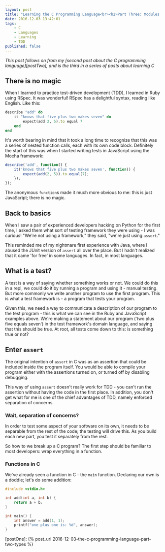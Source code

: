 ```yaml
---
layout: post
title: "Learning the C Programming Language<br><h2>Part Three: Modules and TDD in C</h2>"
date: 2016-12-03 13:42:01
tags:
    - C
    - Languages
    - Learning
    - TDD
published: false
---
```


_This post follows on from my [second post about the C programming
language][postTwo], and is the third in a series of posts about learning C_

## There is no magic
When I learned to practice test-driven development (TDD), I learned in Ruby
using RSpec. It was wonderful! RSpec has a delightful syntax, reading like
English. Like this:

```ruby
describe "add" do
    it "knows that five plus two makes seven" do
        expect(add 2, 5).to equal 7
    end
end
```

It's worth bearing in mind that it took a long time to recognize that this was
a series of nested function calls, each with its own code block. Definitely
the start of this was when I started writing tests in JavaScript using the Mocha
framework:

```javascript
describe('add', function() {
    it('knows that five plus two makes seven', function() {
        expect(add(2, 5)).to.equal(7);
    });
});
```

The anonymous `function`s made it much more obvious to me: this is just
JavaScript; there is no magic.

## Back to basics

When I saw a pair of experienced developers hacking on Python for the first
time, I asked them what sort of testing framework they were using - I was
curious! "We're not using a framework," they said, "we're just using `assert`."

This reminded me of my nightmare first experience with Java, where I abused the
JUnit version of `assert` all over the place. But I hadn't realized that it came
'for free' in some languages. In fact, in most languages.

## What is a test?

A test is a way of saying whether something works or not. We could do this in
a repl, we could do it by running a program and using it - manual testing. But
more commonly we write another program to use the first program. This is what
a test framework is - a program that tests your program.

Given this, we need a way to communicate a description of our program to the
test program - this is what we can see in the Ruby and JavaScript examples
above. We're making a statement about our program ('two plus five
equals seven') in the test framework's domain language, and saying that this
should be true. At root, all tests come down to this: is something true or not?

## Enter `assert`

The original intention of `assert` in C was as an assertion that could be
included inside the program itself. You would be able to compile
your program either with the assertions turned on, or turned off by disabling
debugging.

This way of using `assert` doesn't really work for TDD - you can't run the
assertion without having the code in the first place. In addition, you don't get
what for me is one of the chief advantages of TDD, namely enforced separation of
concerns.

### Wait, separation of concerns?

In order to test some aspect of your software on its own, it needs to be
separable from the rest of the code; the testing will drive this. As you build
each new part, you test it separately from the rest.

So how to we break up a C program? The first step should be familiar to most
developers: wrap everything in a function.

### Functions in C

We've already seen a function in C - the `main` function. Declaring our own is
a doddle; let's do some addition:

```c
#include <stdio.h>

int add(int a, int b) {
    return a + b;
}

int main() {
    int answer = add(1, 1);
    printf("one plus one is: %d", answer);
}
```


[postOne]: {% post_url 2016-12-03-the-c-programming-language-part-two-types %}
